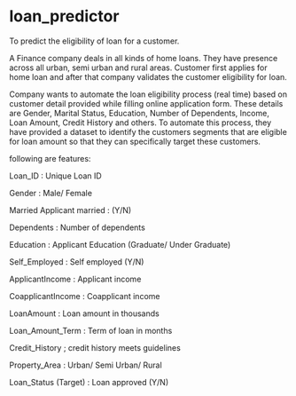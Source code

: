 # loan_predictor
To predict the eligibility of loan for a customer.

A Finance company deals in all kinds of home loans. They have presence across all urban, semi urban and rural areas. Customer first applies for home loan and after that company validates the customer eligibility for loan.


Company wants to automate the loan eligibility process (real time) based on customer detail provided while filling online application form. These details are Gender, Marital Status, Education, Number of Dependents, Income, Loan Amount, Credit History and others. To automate this process, they have provided a dataset to identify the customers segments that are eligible for loan amount so that they can specifically target these customers.

following are features:

Loan_ID : Unique Loan ID

Gender : Male/ Female

Married	Applicant married : (Y/N)

Dependents : Number of dependents

Education : Applicant Education (Graduate/ Under Graduate)

Self_Employed : Self employed (Y/N)

ApplicantIncome : Applicant income

CoapplicantIncome : Coapplicant income

LoanAmount : Loan amount in thousands

Loan_Amount_Term : Term of loan in months

Credit_History ; credit history meets guidelines

Property_Area : Urban/ Semi Urban/ Rural

Loan_Status	(Target) : Loan approved (Y/N)
